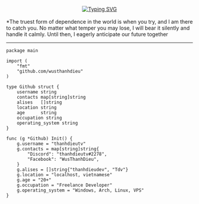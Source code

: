 <div align="center">


[![Typing SVG](https://readme-typing-svg.demolab.com?font=Fira+Code&pause=1000&color=F77CC7&center=SAI&vCenter=SAI&repeat=%C4%90%C3%9ANG+V%E1%BA%ACY&random=SAI&width=435&lines=Em+iu+%C4%91%E1%BA%A1i+ka+H%C6%B0nglunna+%C4%91z+nh%E1%BA%A5t+)](https://git.io/typing-svg)
<img src="https://camo.githubusercontent.com/82291b0fe831bfc6781e07fc5090cbd0a8b912bb8b8d4fec0696c881834f81ac/68747470733a2f2f70726f626f742e6d656469612f394575424971676170492e676966"
width="800"  height="3">

</div>

*The truest form of dependence in the world is when you try, and I am there to catch you. No matter what temper you may lose, I will bear it silently and handle it calmly. Until then, I eagerly anticipate our future together

----------
```golang
package main

import (
    "fmt"
    "github.com/wusthanhdieu"
)

type Github struct {
    username string
    contacts map[string]string
    alises   []string
    location string
    age      string
    occupation string
    operating_system string
}

func (g *Github) Init() {
    g.username = "thanhdieutv"
    g.contacts = map[string]string{
        "Discord": "thanhdieutv#2278",
        "Facebook": "WusThanhDieu",
    }
    g.alises = []string{"thanhdieudev", "Tdv"}
    g.location = "localhost, vietnamese"
    g.age = "20+"
    g.occupation = "Freelance Developer"
    g.operating_system = "Windows, Arch, Linux, VPS"
}
```

<div align="center">
<img src="https://camo.githubusercontent.com/82291b0fe831bfc6781e07fc5090cbd0a8b912bb8b8d4fec0696c881834f81ac/68747470733a2f2f70726f626f742e6d656469612f394575424971676170492e676966"
width="800"  height="3">

</div>

